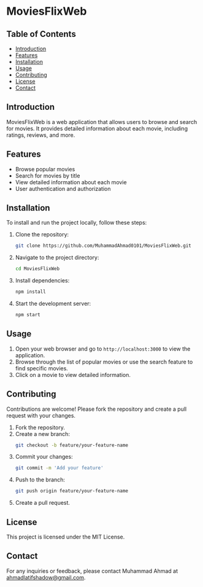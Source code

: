 # MoviesFlixWeb

## Table of Contents
- [Introduction](#introduction)
- [Features](#features)
- [Installation](#installation)
- [Usage](#usage)
- [Contributing](#contributing)
- [License](#license)
- [Contact](#contact)

## Introduction
MoviesFlixWeb is a web application that allows users to browse and search for movies. It provides detailed information about each movie, including ratings, reviews, and more.

## Features
- Browse popular movies
- Search for movies by title
- View detailed information about each movie
- User authentication and authorization

## Installation
To install and run the project locally, follow these steps:

1. Clone the repository:
    ```bash
    git clone https://github.com/MuhammadAhmad0101/MoviesFlixWeb.git
    ```

2. Navigate to the project directory:
    ```bash
    cd MoviesFlixWeb
    ```

3. Install dependencies:
    ```bash
    npm install
    ```

4. Start the development server:
    ```bash
    npm start
    ```

## Usage
1. Open your web browser and go to `http://localhost:3000` to view the application.
2. Browse through the list of popular movies or use the search feature to find specific movies.
3. Click on a movie to view detailed information.

## Contributing
Contributions are welcome! Please fork the repository and create a pull request with your changes.

1. Fork the repository.
2. Create a new branch:
    ```bash
    git checkout -b feature/your-feature-name
    ```
3. Commit your changes:
    ```bash
    git commit -m 'Add your feature'
    ```
4. Push to the branch:
    ```bash
    git push origin feature/your-feature-name
    ```
5. Create a pull request.

## License
This project is licensed under the MIT License.

## Contact
For any inquiries or feedback, please contact Muhammad Ahmad at [ahmadlatifshadow@gmail.com](mailto:ahmadlatifshadow@gmail.com).